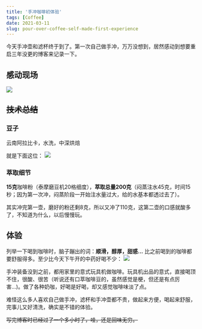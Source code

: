 ```yaml
---
title: '手冲咖啡初体验'
tags: [Coffee]
date: 2021-03-11
slug: pour-over-coffee-self-made-first-experience
---
```



今天手冲壶和滤杯终于到了。第一次自己做手冲，万万没想到，居然感动到想要重启三年没更的博客来记录一下。

## 感动现场
![](https://images.pwn.icu/1615537495017-upload_c02e52135903416493f262e1b592e936.png)

## ~~技术总结~~
### 豆子
云南阿拉比卡，水洗，中深烘焙

就是下面这位：
![](https://images.pwn.icu/1615536675557-20210312161113.png)

### 萃取细节
**15克**咖啡粉（泰摩磨豆机20格细度），**萃取总量200克**（闷蒸注水45克，时间15秒；因为第一次冲，闷蒸阶段一开始注水量过大，给的水基本都透过去了）。

其实冲完第一壶，磨好的粉还剩8克，所以又冲了110克，这第二壶的口感就酸多了，不知道为什么，以后慢慢玩。

## 体验
列举一下喝到咖啡时，脑子蹦出的词：**顺滑，醇厚，甜感...** 比之前喝到的咖啡都要舒服得多。至少比今天下午开的中药好喝不少：
![](https://images.pwn.icu/1615537531629-upload_d292a53f7aad1420cbbe0a7e702c0a60.png)

手冲装备没到之前，都用家里的意式玩具机做咖啡。玩具机出品的意式，直接喝顶不住，很酸、很苦（听说还有口萃咖啡豆的，虽然感觉是梗，但还是有点厉害...)。做了各种奶咖，好喝是好喝，却又感觉咖啡味淡了点。

难怪这么多人喜欢自己做手冲，滤杯和手冲壶都不贵，做起来方便，喝起来舒服，完事儿又好清洗，确实是不错的体验。

~~写完博客时已经过了一个多小时了，哇，还是回味无穷。~~
